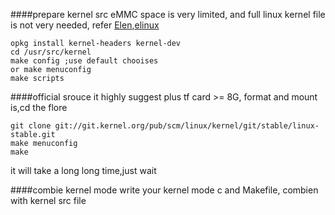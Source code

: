 ####prepare kernel src
eMMC space is very limited, and full linux kernel file is not very needed, refer [Elen][1],[elinux][2]
	
	opkg install kernel-headers kernel-dev
	cd /usr/src/kernel
	make config ;use default chooises
	or make menuconfig
	make scripts

####official srouce
it highly suggest plus tf card >= 8G, format and mount is,cd the flore

	git clone git://git.kernel.org/pub/scm/linux/kernel/git/stable/linux-stable.git
	make menuconfig
	make
	
it will take a long long time,just wait

####combie kernel mode
write your kernel mode c and Makefile, combien with kernel src file

[1]: http://elene.dahners.com/blog/2012/10/22/compiling-a-kernel-module-for-beaglebone/
[2]: http://elinux.org/EBC_Exercise_08_Installing_Development_Tools#Download_and_Compile_the_Kernel
